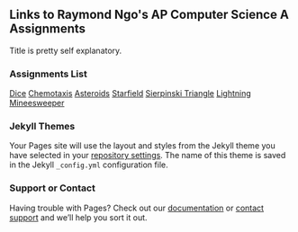 ## Links to Raymond Ngo's AP Computer Science A Assignments

Title is pretty self explanatory. 

### Assignments List

[Dice](https://ngoraymond.github.io/Dice/)
[Chemotaxis](https://ngoraymond.github.io/Starfield/)
[Asteroids](https://ngoraymond.github.io/AsteroidsGame/)
[Starfield](https://ngoraymond.github.io/Starfield/)
[Sierpinski Triangle](https://ngoraymond.github.io/SierpinskiTriangle/)
[Lightning](https://ngoraymond.github.io/Lightning/)
[Mineesweeper](https://ngoraymond.github.io/Minesweeper/)

### Jekyll Themes

Your Pages site will use the layout and styles from the Jekyll theme you have selected in your [repository settings](https://github.com/ngoraymond/ngoraymond.github.io/settings). The name of this theme is saved in the Jekyll `_config.yml` configuration file.

### Support or Contact

Having trouble with Pages? Check out our [documentation](https://help.github.com/categories/github-pages-basics/) or [contact support](https://github.com/contact) and we’ll help you sort it out.
